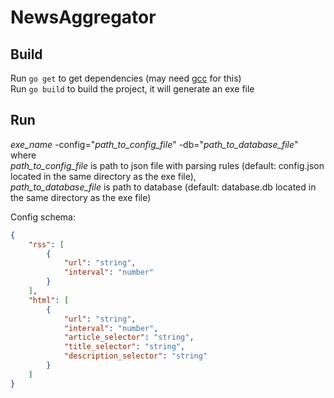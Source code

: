# NewsAggregator

## Build

Run `go get` to get dependencies (may need [gcc](http://tdm-gcc.tdragon.net/download) for this)  
Run `go build` to build the project, it will generate an exe file

## Run

*exe_name* -config="*path_to_config_file*" -db="*path_to_database_file*"  
where  
*path_to_config_file* is path to json file with parsing rules (default: config.json located in the same directory as the exe file),  
*path_to_database_file* is path to database (default: database.db located in the same directory as the exe file)  

Config schema:  
```json
{  
    "rss": [  
        {  
            "url": "string",  
            "interval": "number"  
        }  
    ],  
    "html": [  
        {  
            "url": "string",  
            "interval": "number",  
            "article_selector": "string",  
            "title_selector": "string",  
            "description_selector": "string"  
        }  
    ]  
}
```